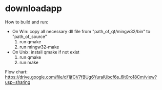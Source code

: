 # downloadapp
How to build and run:
- On Win: copy all necessary dll file from "path_of_qt/mingw32/bin" to "path_of_source"
  1. run qmake
  2. run mingw32-make
- On Unix: install qmake if not exist
  1. run qmake
  2. run make

Flow chart: https://drive.google.com/file/d/1jfCV7fBUg6YuraIUbcf6s_6lt0ro18Cm/view?usp=sharing
